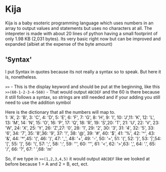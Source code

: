 # Kija
Kija is a baby esoteric programming language which uses numbers in an array to output values and statements but uses no characters at all. The intepreter is made with about 20 lines of python having a small footprint of only 1.98 KB (2,031 bytes). Its very basic right now but can be improved and expanded (albiet at the expense of the byte amount)

## 'Syntax'
I put Syntax in quotes because its not really a syntax so to speak. But here it is, nonetheless.<br>

`>>` - This is the display keyword and should be put at the beginning, like this `>>(60-1-2-3-4-560)` - That would output `ABCDEF` and the 60 is there because it still follows a syntax, so strings are still needed and if your adding you still need to use the addition symbol<br>

Here is the dictionary that all the numbers will map to.<br>
1: 'A', 2: 'B', 3: 'C', 4: 'D', 5: 'E', 6: 'F', 7: 'G', 8: 'H', 9: 'I', 10: 'J',11: 'K', 12: 'L', 13: 'M', 14: 'N', 15: 'O', 16: 'P', 17: 'Q', 18: 'R', 19: 'S',20: 'T', 21: 'U', 22: 'V', 23: 'W', 24: 'X', 25: 'Y', 26: 'Z',27: '0', 28: '1', 29: '2', 30: '3', 31: '4', 32: '5', 33: '6', 34: '7', 35: '8',36: '9', 37: '!', 38: '@', 39: '#', 40: '$', 41: '%', 42: '^', 43: '&', 44: '*',45: '(', 46: ')', 47: '_', 48: '+', 49: '-', 50: '=', 51: '{', 52: '}', 53: '|',54: '[', 55: ']', 56: '\\', 57: ';', 58: ':', 59: '\'', 60: '\"', 61: '<', 62: '>',63: ',', 64: '.', 65: '/', 66: '?', 67: ' ',68: 'm'<br>

So, if we type in `>>(1,2,3,4,5)` it would output `ABCDEF` like we looked at before because 1 = A and 2 = B, ect, ect.
